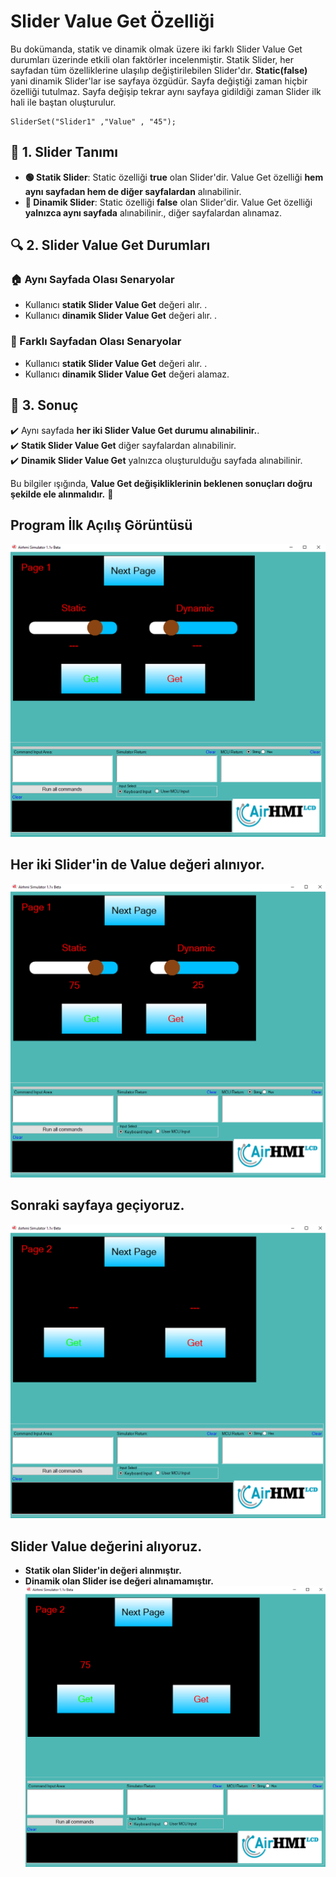 # Slider Value Get Özelliği

Bu dokümanda, statik ve dinamik olmak üzere iki farklı Slider Value Get durumları üzerinde etkili olan faktörler incelenmiştir.
Statik Slider, her sayfadan tüm özelliklerine ulaşılıp değiştirilebilen Slider'dır. **Static(false)** yani dinamik Slider'lar ise sayfaya özgüdür.
Sayfa değiştiği zaman hiçbir özelliği tutulmaz. Sayfa değişip tekrar aynı sayfaya gidildiği zaman Slider ilk hali ile baştan oluşturulur. 

```
SliderSet("Slider1" ,"Value" , "45");
```

## 📌 1. Slider Tanımı
- **🟢 Statik Slider**: Static özelliği **true** olan Slider'dir. Value Get özelliği **hem aynı sayfadan hem de diğer sayfalardan** alınabilinir.
- **🔵 Dinamik Slider**: Static özelliği **false** olan Slider'dir. Value Get özelliği **yalnızca aynı sayfada** alınabilinir., diğer sayfalardan alınamaz.

## 🔍 2. Slider Value Get Durumları
### 🏠 Aynı Sayfada Olası Senaryolar
- Kullanıcı **statik Slider Value Get** değeri alır. .
- Kullanıcı **dinamik Slider Value Get** değeri alır. .

### 🔄 Farklı Sayfadan Olası Senaryolar
- Kullanıcı **statik Slider Value Get** değeri alır. .
- Kullanıcı **dinamik Slider Value Get** değeri alamaz.

## 🎯 3. Sonuç
✔️ Aynı sayfada **her iki Slider Value Get durumu alınabilinir.**.  
✔️ **Statik Slider Value Get** diğer sayfalardan alınabilinir.  
✔️ **Dinamik Slider Value Get** yalnızca oluşturulduğu sayfada alınabilinir.  

Bu bilgiler ışığında, **Value Get değişikliklerinin beklenen sonuçları doğru şekilde ele alınmalıdır.** 🚀

## Program İlk Açılış Görüntüsü
![Açıklama Metni](1.png)

## Her iki Slider'in de Value değeri alınıyor.
![Açıklama Metni](2.png)

## Sonraki sayfaya geçiyoruz.
![Açıklama Metni](3.png)
## Slider Value değerini alıyoruz.
- **Statik olan Slider'in değeri alınmıştır.**  
- **Dinamik olan Slider ise değeri alınamamıştır.**
![Açıklama Metni](4.png)

